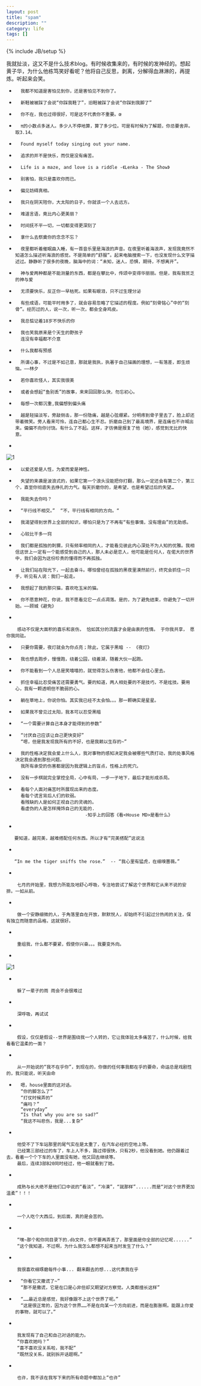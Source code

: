 ```yaml
---
layout: post
title: "spam"
description: ""
category: life
tags: []
---
```

{% include JB/setup %}
  
  我就扯淡，这又不是什么技术blog。有时候收集来的，有时候的发神经的。想起黄子华，为什么他栋笃笑好看呢？他将自己反思，剥离，分解得血淋淋的，再提炼。听起来会笑。   

-       
        我都不知道是害怕见到你，还是害怕见不到你了。
-       
        新鞋被被踩了会说“你踩我鞋了”，旧鞋被踩了会说“你踩到我脚了”
-       
        你不在，我也过得很好，可是这不代表你不重要。œ
-       
        π的小数点多迷人。多少人不停地算，算了多少位。可是有时候为了解题，你总要舍弃。取3.14。
-       
        Found myself today singing out your name.
-       
        追求的并不是快乐，而仅是没有痛苦。
-       
        Life is a maze, and love is a riddle -《Lenka - The Show》
-       
        别害怕，我只是喜欢你而已。
-       
        偏见妨碍真相。
-       
        我只在阴天陪你，大太阳的日子，你就该一个人去远方。
-       
        难道言语，竟比内心更美丽？ 
        
-       
        时间抚不平一切，一切都变得更深刻了 

-       
        拿什么去祭奠你的念念不忘？  
-       
        夜里都听着催眠曲入睡，有一首音乐里是海浪的声音。在夜里听着海浪声，发现我竟然不知道怎么描述听海浪的感觉。不是简单的“舒服”。起来电脑搜索一下，也没发现什么文字描述过。静静听了很多的夜晚，脑海中的词：“未知，迷人，恐惧，期待，不想离开”。
-       
        神与爱两种都是不能测量的东西，都是在攀比中，传颂中变得华丽丽。但是，我有我贫乏的神与爱 
-       
        无须要快乐，反正你一早枯死。如果有眼泪，只不过生理分泌
-       
        有些成语，可能平时用多了，就会容易忽略了它描述的程度。例如“刻骨铭心”中的“刻骨”。经历过的人，说一次，听一次，都会全身鸡皮。
-       
        我总惦记着18岁不快乐的你 

-       
        我也笑我原来是个天生的野孩子    
        连没有幸福都不介意
-       
        什么我都有预感
-       
        所谓心事，不过是不如己意，那就是我执，执著于自己描画的理想，一有落差，即生烦恼。——林夕
-       
        若你喜欢怪人，其实我很美
-       
        或者会想起“鱼别丢”的故事，来来回回那么快，勿忘初心。

-       
        每想一次都沉重,我偏想到偏头痛  
-       
        越是轻描淡写，旁敲侧击，那一份隐痛，越是心弦绷紧。分明疼到骨子里去了，脸上却还带着微笑。旁人看来可怜，连自己都心生不忍。折磨自己到了最高境界，是连痛也不许喊出来。偏偏不向你讨饶。有什么了不起。这样，才彷佛是报复了他（她），感觉到无比的快意。
-  
![1](/image/p1165766770.jpg)

-       
        以爱还爱是人性，为爱而爱是神性。 
        
-       
        失望的来袭是波浪式的，如果它第一个浪头没能把你打翻，那么一定还会有第二个，第三个，直至你彻底失去挣扎的力气。每天折磨你的，是希望，也是希望过后的失望…
-       
        我能失去你吗？
-       
        “平行线不相交。”  “不，平行线有相同的方向。“
-       
        我渴望得到世界上全部的知识，哪怕只是为了不再有“有些事情，没有理由”的无助感。
-       
        心较比干多一窍
-       
        我们都是孤独的刺猬，只有频率相同的人，才能看见彼此内心深处不为人知的优雅。我相信这世上一定有一个能感受到自己的人，那人未必是恋人，他可能是任何人，在偌大的世界中，我们会因为这份珍贵的懂得而不再孤独。
-       
        让我们站在阳光下，一起去奋斗。哪怕曾经在孤独的黑夜里漠然前行，终究会抓住一只手，听见有人说：我们一起走。
-       
        我想起了我的那只猫，喜欢吃玉米的猫。  
-       
        你不愿意种花，你说，我不愿看见它一点点凋落。是的，为了避免结束，你避免了一切开始。——顾城《避免》
-       

        感动不仅是大面积的喜乐和哀伤， 恰如其分的流露才会是由衷的性情。 于你我共享， 愿你我同驻。
-       
        只要你需要，夜灯就会为你点亮；除此，它属于黑暗 -- 《夜灯》
-       
        我也想去跑步，慢慢跑，绕着公园，绕着湖，随着大伙一起跑。
-       
        你不能看到一个人总是笑嘻嘻的，就觉得怎么伤害他，他都不会往心里去。

-       
        抓住幸福比忍受痛苦还需要勇气。要的知道，两人相处要的不是技巧，不是炫技。要用心，我有一颗透明但不脆弱的心。

-       
        躺在草地上，你说你怕。其实我已经不太会怕。。。那一颗确实是星星。
           
-       
        如果我不曾见过太阳，我本可以忍受黑暗   
-    
        “一个需要计算自己本身才能得到的参数”   
        
-  
        “讨厌自己应该让自己更快变好”   
        “嗯，但是我发现我所有的不好，也是我赖以生存的~”   
          
-  
        我的性格决定我会爱上什么人，我对事物的感知决定我会被哪些气质打动，我的处事风格决定我会遇到那些问题。  
        我所有承受的伤害都是因为我逻辑上的盲点，性格上的死穴。  

-  
		没有一步棋就完全掌控全局，心中有局，一步一子地下，最后才能形成杀局。  
		
-    
		看每个人面对痛苦时所展现出来的态度。  
		看每个谎言背后人们的软弱。  
		看残缺的人是如何正视自己的灵魂的。 
		看虚伪的人是怎样掩饰自己的无能的.  
								-知乎上的回答《看<House MD>是看什么》  

-  

       要知道，越完美，越难搭配任何东西。所以才有“完美搭配”这说法     
-  

       “In me the tiger sniffs the rose．”  -- “我心里有猛虎，在细嗅蔷薇。”

-  

        七月的开始里，我想力所能及地舒心呼吸，专注地尝试了解这个世界和它从来不说的安排。一如从前。
 
-  

        做一个安静细微的人，于角落里自在开放，默默悦人，却始终不引起过分热闹的关注，保有独立而随意的品格，这就很好。

-  

        重组我，什么都不要紧，假使你兴奋。。。我要变外向。
         
-  
![1](/image/D2ED6A3B97F6518A1DB55469E9CF079A_500_195.GIF)
 
-  

        躲了一辈子的雨 雨会不会很难过 
-  

        深呼吸，再试试 
-  

        假设，仅仅是假设--世界是围绕我一个人转的，它让我体验太多痛苦了，什么时候，给我看看它温柔的一面？ 
-  

        从一开始说的“我不在乎你”，到现在的，你做的任何事我都在乎的要命，命运总是戏剧性的，我只能说，听天由命 
-  
		嗯，house里面的这对话。  
		“你的脚怎么了”   
		“打仗时候弄的”
		“痛吗？”
		“everyday”
		“Is that why you are so sad?”
		“我这不叫悲伤，我是...复杂” 
-  

        他受不了下车站那里的尾气实在是太重了，在汽车必经的空地上等。  
        已经第三部经过的车了，车上人不多，路过得很快，只有2秒，他没看到她。他仍跟着过去，看着一个个下车的人里面没有她，他又回去继续等。
        最后，连续3部B20同时经过，他一眼就看到了她。
-  

        成熟与长大绝不是他们口中说的“看淡”，“冷漠”，“就那样”......而是“对这个世界更加温柔”！！！ 

-  

        一个人吃个大西瓜，到后面，真的是会苦的。  
-  

        “嘿~那个和你同目录下的.db文件，你不要再弄丢了，那里面是你全部的记忆呢......”   
		“这个我知道，不过啊，为什么我怎么都想不起来当时发生了什么？”   

-  

        我很喜欢细琢磨每件小事... 翻来翻去的想...这代表我在乎
-  
        “你看它又撒谎了~”
        “那不是撒谎，它是在口是心非但却又期望对方察觉。人类都擅长这样”  

-  
        “……最近总是感觉，我好像跟不上这个世界了呢。”
        “这是很正常的，因为这个世界……不是在向某一个方向前进，而是在膨胀啊。能跟上你爱的事物，就可以了。”   


-  

        我发现有了自己和自己对话的能力。
        “你喜欢她吗？”  
        “喜不喜欢没关系啦，我不配”  
        “既然没关系，就别拆开话题啊。”


-  

        也许，我不该在我写下来的所有命题中都加上“也许”  



